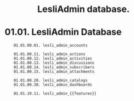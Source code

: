 <p align="center">
    <h1 align="center">LesliAdmin database.</h1>
</p>

# 01.01. LesliAdmin Database

```plaintext
    01.01.00.01. lesli_admin_accounts 

    01.01.00.11. lesli_admin_actions 
    01.01.00.12. lesli_admin_activities 
    01.01.00.13. lesli_admin_discussions 
    01.01.00.14. lesli_admin_subscribers 
    01.01.00.15. lesli_admin_attachments 

    01.01.00.20. lesli_admin_catalogs 
    01.01.00.30. lesli_admin_dashboards 

    01.01.10.11. lesli_admin_{{features}}
```
